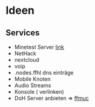 # Ideen

## Services 

- Minetest Server [link](http://minetest.net)
- NetHack
- nextcloud
- voip
- .nodes.ffhl dns einträge
- Mobile Knoten
- Audio Streams
- Konsole ( verlinken)
- DoH Server anbieten => [ffmuc](https://ffmuc.net/wiki/doku.php?id=knb:dohdot)

